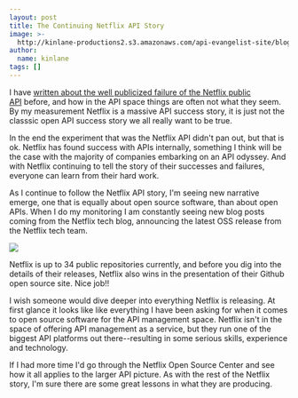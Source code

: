 ```yaml
---
layout: post
title: The Continuing Netflix API Story
image: >-
  http://kinlane-productions2.s3.amazonaws.com/api-evangelist-site/blog/netflix-square.png
author:
  name: kinlane
tags: []
---
```

I have [written about the well publicized failure of the Netflix public API](http://apievangelist.com/2013/03/12/netflix-api-is-much-more-than-a-public-api/ "Netflix API") before, and how in the API space things are often not what they seem. By my measurement Netflix is a massive API success story, it is just not the classsic open API success story we all really want to be true.

In the end the experiment that was the Netflix API didn't pan out, but that is ok. Netflix has found success with APIs internally, something I think will be the case with the majority of companies embarking on an API odyssey. And with Netflix continuing to tell the story of their successes and failures, everyone can learn from their hard work.

As I continue to follow the Netflix API story, I'm seeing new narrative emerge, one that is equally about open source software, than about open APIs. When I do my monitoring I am constantly seeing new blog posts coming from the Netflix tech blog, announcing the latest OSS release from the Netflix tech team.

![](https://s3.amazonaws.com/kinlane-productions2/netflix/netflix-open-source-center.png)

Netflix is up to 34 public repositories currently, and before you dig into the details of their releases, Netflix also wins in the presentation of their Github open source site. Nice job!!

I wish someone would dive deeper into everything Netflix is releasing. At first glance it looks like like everything I have been asking for when it comes to open source software for the API management space. Netflix isn't in the space of offering API management as a service, but they run one of the biggest API platforms out there--resulting in some serious skills, experience and technology.

If I had more time I'd go through the Netflix Open Source Center and see how it all applies to the larger API picture. As with the rest of the Netflix story, I'm sure there are some great lessons in what they are producing.